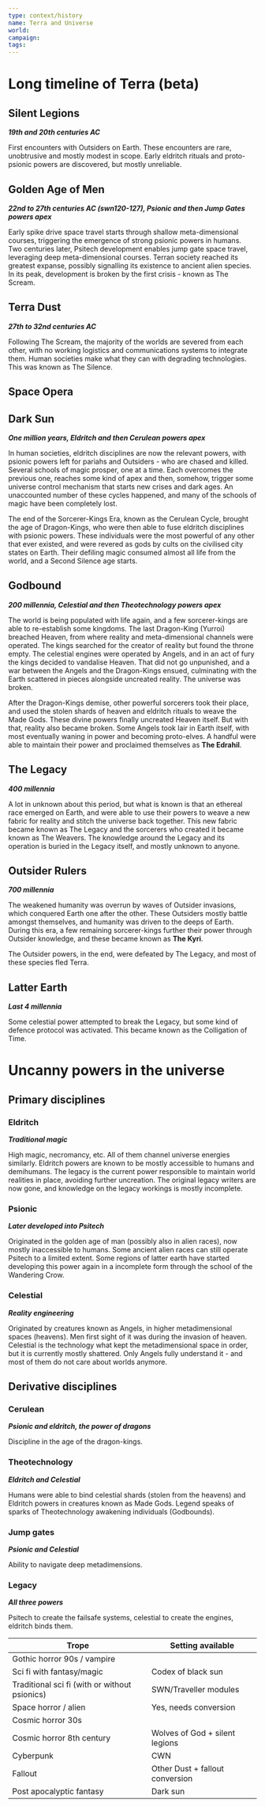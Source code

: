 ```yaml
---
type: context/history
name: Terra and Universe
world: 
campaign: 
tags: 
---
```

# Long timeline of Terra (beta)

## Silent Legions
***19th and 20th centuries AC***

First encounters with Outsiders on Earth. These encounters are rare, unobtrusive and mostly modest in scope. Early eldritch rituals and proto-psionic powers are discovered, but mostly unreliable.


## Golden Age of Men
***22nd to 27th centuries AC (swn120-127), Psionic and then Jump Gates powers apex***

Early spike drive space travel starts through shallow meta-dimensional courses, triggering the emergence of strong psionic powers in humans. Two centuries later, Psitech development enables jump gate space travel, leveraging deep meta-dimensional courses. Terran society reached its greatest expanse, possibly signalling its existence to ancient alien species. In its peak, development is broken by the first crisis - known as The Scream.


## Terra Dust
***27th to 32nd centuries AC***

Following The Scream, the majority of the worlds are severed from each other, with no working logistics and communications systems to integrate them. Human societies make what they can with degrading technologies. This was known as The Silence.

## Space Opera 

## Dark Sun
***One million years, Eldritch and then Cerulean powers apex***

In human societies, eldritch disciplines are now the relevant powers, with psionic powers left for pariahs and Outsiders - who are chased and killed. Several schools of magic prosper, one at a time. Each overcomes the previous one, reaches some kind of apex and then, somehow, trigger some universe control mechanism that starts new crises and dark ages. An unaccounted number of these cycles happened, and many of the schools of magic have been completely lost.

The end of the Sorcerer-Kings Era, known as the Cerulean Cycle, brought the age of Dragon-Kings, who were then able to fuse eldritch disciplines with psionic powers. These individuals were the most powerful of any other that ever existed, and were revered as gods by cults on the civilised city states on Earth. Their defiling magic consumed almost all life from the world, and a Second Silence age starts.


## Godbound
***200 millennia, Celestial and then Theotechnology powers apex***

The world is being populated with life again, and a few sorcerer-kings are able to re-establish some kingdoms. The last Dragon-King (Yurroi) breached Heaven, from where reality and meta-dimensional channels were operated. The kings searched for the creator of reality but found the throne empty. The celestial engines were operated by Angels, and in an act of fury the kings decided to vandalise Heaven. That did not go unpunished, and a war between the Angels and the Dragon-Kings ensued, culminating with the Earth scattered in pieces alongside uncreated reality. The universe was broken.

After the Dragon-Kings demise, other powerful sorcerers took their place, and used the stolen shards of heaven and eldritch rituals to weave the Made Gods. These divine powers finally uncreated Heaven itself. But with that, reality also became broken. Some Angels took lair in Earth itself, with most eventually waning in power and becoming proto-elves. A handful were able to maintain their power and proclaimed themselves as **The Edrahil**.


## The Legacy
***400 millennia***

A lot in unknown about this period, but what is known is that an ethereal race emerged on Earth, and were able to use their powers to weave a new fabric for reality and stitch the universe back together. This new fabric became known as The Legacy and the sorcerers who created it became known as The Weavers. The knowledge around the Legacy and its operation is buried in the Legacy itself, and mostly unknown to anyone.


## Outsider Rulers
***700 millennia***

The weakened humanity was overrun by waves of Outsider invasions, which conquered Earth one after the other. These Outsiders mostly battle amongst themselves, and humanity was driven to the deeps of Earth. During this era, a few remaining sorcerer-kings further their power through Outsider knowledge, and these became known as **The Kyri**.

The Outsider powers, in the end, were defeated by The Legacy, and most of these species fled Terra.


## Latter Earth
***Last 4 millennia***

Some celestial power attempted to break the Legacy, but some kind of defence protocol was activated. This became known as the Colligation of Time.


# Uncanny powers in the universe

## Primary disciplines

### Eldritch
***Traditional magic***

High magic, necromancy, etc. All of them channel universe energies similarly. Eldritch powers are known to be mostly accessible to humans and demihumans. The legacy is the current power responsible to maintain world realities in place, avoiding further uncreation. The original legacy writers are now gone, and knowledge on the legacy workings is mostly incomplete.

### Psionic
***Later developed into Psitech***

Originated in the golden age of man (possibly also in alien races), now mostly inaccessible to humans. Some ancient alien races can still operate Psitech to a limited extent. Some regions of latter earth have started developing this power again in a incomplete form through the school of the Wandering Crow.

### Celestial
***Reality engineering***

Originated by creatures known as Angels, in higher metadimensional spaces (heavens). Men first sight of it was during the invasion of heaven. Celestial is the technology what kept the metadimensional space in order, but it is currently mostly shattered. Only Angels fully understand it - and most of them do not care about worlds anymore.

## Derivative disciplines

### Cerulean
***Psionic and eldritch, the power of dragons***

Discipline in the age of the dragon-kings.

### Theotechnology
***Eldritch and Celestial***

Humans were able to bind celestial shards (stolen from the heavens) and Eldritch powers in creatures known as Made Gods. Legend speaks of sparks of Theotechnology awakening individuals (Godbounds).

### Jump gates
***Psionic and Celestial***

Ability to navigate deep metadimensions.

### Legacy
***All three powers***

Psitech to create the failsafe systems, celestial to create the engines, eldritch binds them.

| Trope                                         | Setting available               |
| --------------------------------------------- | ------------------------------- |
| Gothic horror 90s / vampire                   |                                 |
| Sci fi with fantasy/magic                     | Codex of black sun              |
| Traditional sci fi (with or without psionics) | SWN/Traveller modules           |
| Space horror / alien                          | Yes, needs conversion           |
| Cosmic horror 30s                             |                                 |
| Cosmic horror 8th century                     | Wolves of God + silent legions  |
| Cyberpunk                                     | CWN                             |
| Fallout                                       | Other Dust + fallout conversion |
| Post apocalyptic fantasy                                             |  Dark sun                               |

